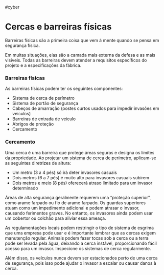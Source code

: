 #cyber 
# Cercas e barreiras físicas

Barreiras físicas são a primeira coisa que vem à mente quando se pensa em segurança física.

Em muitas situações, elas são a camada mais externa da defesa e as mais visíveis. Todas as barreiras devem atender a requisitos específicos do projeto e a especificações da fábrica.

### Barreiras físicas

As barreiras físicas podem ter os seguintes componentes:

- Sistema de cerca de perímetro
- Sistema de portão de segurança
- Cabeços de amarração (postes curtos usados para impedir invasões em veículos)
- Barreiras de entrada de veículo
- Abrigos de proteção
- Cercamento

### Cercamento

Uma cerca é uma barreira que protege áreas seguras e designa os limites da propriedade. Ao projetar um sistema de cerca de perímetro, aplicam-se as seguintes diretrizes de altura:

- Um metro (3 a 4 pés) só irá deter invasores casuais
- Dois metros (6 a 7 pés) é muito alto para invasores casuais subirem
- Dois metros e meio (8 pés) oferecerá atraso limitado para um invasor determinado

Áreas de alta segurança geralmente requerem uma “proteção superior”, como arame farpado ou fio de arame farpado. Os guardas superiores atuam como um impedimento adicional e podem atrasar o invasor, causando ferimentos graves. No entanto, os invasores ainda podem usar um cobertor ou colchão para aliviar essa ameaça.

As regulamentações locais podem restringir o tipo de sistema de esgrima que uma empresa pode usar e é importante lembrar que as cercas exigem manutenção regular. Animais podem fazer tocas sob a cerca ou a terra pode ser levada pela água, deixando a cerca instável, proporcionando fácil acesso para um invasor. Inspecione os sistemas de cerca regularmente.

Além disso, os veículos nunca devem ser estacionados perto de uma cerca de segurança, pois isso pode ajudar o invasor a escalar ou causar danos à cerca.














